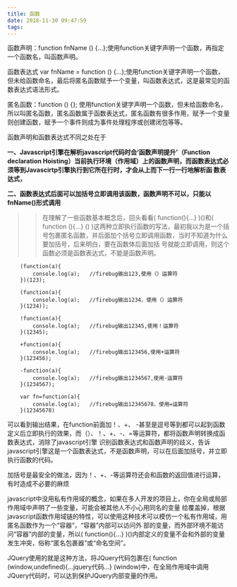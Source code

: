 ```yaml
---
title: 函数
date: 2018-11-30 09:47:59
tags:
---
```


函数声明：function fnName () {…};使用function关键字声明一个函数，再指定一个函数名，叫函数声明。

函数表达式 var fnName = function () {…};使用function关键字声明一个函数，但未给函数命名，最后将匿名函数赋予一个变量，叫函数表达式，这是最常见的函数表达式语法形式。

匿名函数：function () {}; 使用function关键字声明一个函数，但未给函数命名，所以叫匿名函数，匿名函数属于函数表达式，匿名函数有很多作用，赋予一个变量则创建函数，赋予一个事件则成为事件处理程序或创建闭包等等。

函数声明和函数表达式不同之处在于

__一、Javascript引擎在解析javascript代码时会‘函数声明提升’（Function declaration Hoisting）当前执行环境（作用域）上的函数声明，而函数表达式必须等到Javascirtp引擎执行到它所在行时，才会从上而下一行一行地解析函 数表达式，__

**二、函数表达式后面可以加括号立即调用该函数，函数声明不可以，只能以fnName()形式调用**

>>在理解了一些函数基本概念后，回头看看( function(){…} )()和( function (){…} () )这两种立即执行函数的写法，最初我以为是一个括号包裹匿名函数，并后面加个括号立即调用函数，当时不知道为什么要加括号，后来明白，要在函数体后面加括 号就能立即调用，则这个函数必须是函数表达式，不能是函数声明。

```
    (function(a){
        console.log(a);   //firebug输出123,使用（）运算符
    })(123);
    
    (function(a){
        console.log(a);   //firebug输出1234，使用（）运算符
    }(1234));
    
    !function(a){
        console.log(a);   //firebug输出12345,使用！运算符
    }(12345);
    
    +function(a){
        console.log(a);   //firebug输出123456,使用+运算符
    }(123456);
    
    -function(a){
        console.log(a);   //firebug输出1234567,使用-运算符
    }(1234567);
    
    var fn=function(a){
        console.log(a);   //firebug输出12345678，使用=运算符
    }(12345678)
```

可以看到输出结果，在function前面加！、+、 -甚至是逗号等到都可以起到函数定义后立即执行的效果，而（）、！、+、-、=等运算符，都将函数声明转换成函数表达式，消除了javascript引擎 识别函数表达式和函数声明的歧义，告诉javascript引擎这是一个函数表达式，不是函数声明，可以在后面加括号，并立即执行函数的代码。

加括号是最安全的做法，因为！、+、-等运算符还会和函数的返回值进行运算，有时造成不必要的麻烦

javascript中没用私有作用域的概念，如果在多人开发的项目上，你在全局或局部作用域中声明了一些变量，可能会被其他人不小心用同名的变量 给覆盖掉，根据javascript函数作用域链的特性，可以使用这种技术可以模仿一个私有作用域，用匿名函数作为一个“容器”，“容器”内部可以访问外 部的变量，而外部环境不能访问“容器”内部的变量，所以( function(){…} )()内部定义的变量不会和外部的变量发生冲突，俗称“匿名包裹器”或“命名空间”。

JQuery使用的就是这种方法，将JQuery代码包裹在( function (window,undefined){…jquery代码…} (window)中，在全局作用域中调用JQuery代码时，可以达到保护JQuery内部变量的作用。